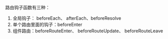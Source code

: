 路由钩子函数有三种：
1. 全局钩子： beforeEach、 afterEach、beforeResolve
2. 单个路由里面的钩子：beforeEnter
3. 组件路由：beforeRouteEnter、 beforeRouteUpdate、 beforeRouteLeave